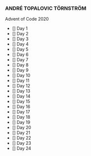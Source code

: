 ### ANDRÉ TOPALOVIC TÖRNSTRÖM

Advent of Code 2020
- [] Day 1
- [] Day 2
- [] Day 3
- [] Day 4
- [] Day 5
- [] Day 6
- [] Day 7
- [] Day 8
- [] Day 9
- [] Day 10
- [] Day 11
- [] Day 12
- [] Day 13
- [] Day 14
- [] Day 15
- [] Day 16
- [] Day 17
- [] Day 18
- [] Day 19
- [] Day 20
- [] Day 21
- [] Day 22
- [] Day 23
- [] Day 24
